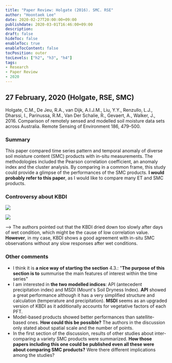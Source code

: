 ```yaml
---
title: "Paper Review: Holgate (2016). SMC. RSE"
author: "Hoontaek Lee"
date: 2020-02-27T20:00:00+09:00
publishdate: 2020-03-01T16:46:00+09:00
description:
draft: false
hideToc: false
enableToc: true
enableTocContent: false
tocPosition: outer
tocLevels: ["h2", "h3", "h4"]
tags:
- Research
- Paper Review
- 2020
---
```


## 27 February, 2020 (Holgate, RSE, SMC)

Holgate, C.M., De Jeu, R.A., van Dijk, A.I.J.M., Liu, Y.Y., Renzullo, L.J., Dharssi, I., Parinussa, R.M., Van Der Schalie, R., Gevaert, A., Walker, J., 2016. Comparison of remotely sensed and modelled soil moisture data sets across Australia. Remote Sensing of Environment 186, 479–500.



### Summary

This paper compared time series pattern and temporal anomaly of diverse soil moisture content (SMC) products with in-situ measurements. The methodologies included the Pearson correlation coefficient, an anomaly index and the cluster analysis. By comparing in a common frame, this study could provide a glimpse of the performances of the SMC products. **I would probably refer to this paper**, as I would like to compare many ET and SMC products.



### Controversy about KBDI

![](/en/posts/paper_review/2016_Holgate_table3.jpg)



![](/en/posts/paper_review/2016_Holgate_fig8.jpg)

--> The authors pointed out that the KBDI dried down too slowly after days of wet condition, which might be the cause of low correlation value. **However**, in my case, KBDI shows a good agreement with in-situ SMC observations without any slow responses after wet conditions.



### Other comments

- I think it is **a nice way of starting the section** 4.3.: "**The purpose of this section is to** summurise the main features of interest within the time series"
- I am interested in **the two modelled indices**: API (antecedent precipitation index) and MSDI (Mount's Soil Dryness Index). **API** showed a great performance although it has a very simplified structure and calculation (temperature and precipitation). **MSDI** seems as an upgraded version of KBDI as it additionally accounts for vegetative factors of each PFT.
- Model-based products showed better performances than satellite-based ones. **How could this be possible?** The authors in the discussion only stated about spatial scale and the number of points.
- In the first section of the discussion, results of other studies about inter-comparing a variety SMC products were summarized. **How those papers including this one could be published even all these were about comparing SMC products?** Were there different implications among the studies?